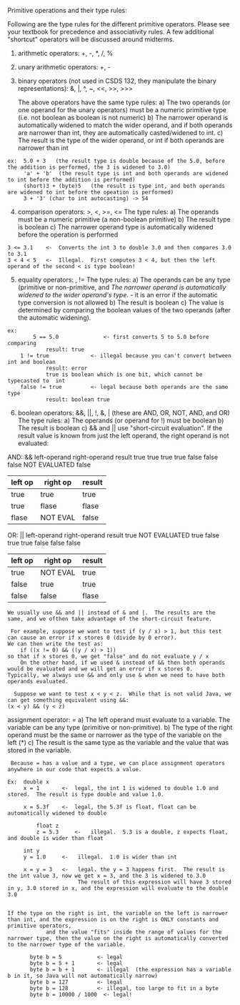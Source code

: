 Primitive operations and their type rules:

  Following are the type rules for the different primitive operators.  Please see your textbook for precedence and associativity rules.
  A few additional "shortcut" operators will be discussed around midterms.

  1) arithmetic operators:  +, -, *, /, %
  2) unary arithmetic operators:  +, -
  3) binary operators (not used in CSDS 132, they manipulate the binary representations): &, |, ^, ~, <<, >>, >>>

     The above operators have the same type rules:
       a) The two operands (or one operand for the unary operators) must be a numeric primitive type (i.e. not boolean as boolean is not numeric) 
       b) The narrower operand is automatically widened to match the wider operand, and if both operands are narrower than int, they are automatically casted/widened to int.
       c) The result is the type of the wider operand, or int if both operands are narrower than int

	ex:  5.0 + 3   (the result type is double because of the 5.0, before the addition is performed, the 3 is widened to 3.0)
	     'a' + 'b'  (the result type is int and both operands are widened to int before the addition is performed)
	     (short)3 + (byte)5   (the result is type int, and both operands are widened to int before the opeation is performed)
	     3 + '3' (char to int autocasting) -> 54

  4) comparison operators:  >, <, >=, <=
      The type rules:
        a) The operands must be a numeric primitive (a non-boolean primitive)
        b) The result type is boolean
        c) The narrower operand type is automatically widened before the operation is performed

	3 <= 3.1    <-  Converts the int 3 to double 3.0 and then compares 3.0 to 3.1
	3 < 4 < 5   <-  Illegal.  First computes 3 < 4, but then the left operand of the second < is type boolean!

  5) equality operators:  , !=
      The type rules:
	a) The operands can be any type (primitive or non-primitive, and *The narrower operand is automatically widened to the wider operand's type*.
            - it is an error if the automatic type conversion is not allowed 
        b) The result is boolean
	c) The value is determined by comparing the boolean values of the two operands (after the automatic widening).

	ex: 
            5 == 5.0			  <- first converts 5 to 5.0 before comparing
	            result: true
	    1 != true			  <- illegal because you can't convert between int and boolean
				result: error	
				true is boolean which is one bit, which cannot be typecasted to  int
		false != true		  <- legal because both operands are the same type
				result: boolean true

  6) boolean operators: &&, ||, !, &, |   (these are AND, OR, NOT, AND, and OR)
     The type rules:
	a) The operands (or operand for !) must be boolean
        b) The result is boolean
	c) && and || use "short-circuit evaluation".  If the result value is known from just the left operand, the right operand is not evaluated:

   AND: &&
      left-operand  right-operand     result
      true          true              true
      true          false             false
      false         NOT EVALUATED     false
  
| **left op** | **right op** | result |
| ---- | ---- | ---- |
| true | true | true |
| true | flase | flase |
| flase | NOT EVAL | false |

   OR: ||
      left-operand  right-operand     result
      true          NOT EVALUATED     true
      false         true              true
      false         false             false
  
| **left op** | **right op** | result |
| ---- | ---- | ---- |
| true | NOT EVAL | true |
| false | true | true |
| false | false | flase |

    We usually use && and || instead of & and |.  The results are the same, and we ofthen take advantage of the short-circuit feature.

     For example, suppose we want to test if (y / x) > 1, but this test can cause an error if x stores 0 (divide by 0 error).
	We can then write the test as:
		if ((x != 0) && ((y / x) > 1))
	so that if x stores 0, we get "false" and do not evaluate y / x
        On the other hand, if we used & instead of && then both operands would be evaluated and we will get an error if x stores 0.
	Typically, we always use && and only use & when we need to have both operands evaluated.

      Suppose we want to test x < y < z.  While that is not valid Java, we can get something equivalent using &&:
	(x < y) && (y < z)

  assignment operator:  =
     a) The left operand must evaluate to a variable.  The variable can be any type (primitive or non-primitive).
     b) The type of the right operand must be the same or narrower as the type of the variable on the left (*)
     c) The result is the same type as the variable and the value that was stored in the variable.

     Because = has a value and a type, we can place assignment operators anywhere in our code that expects a value.

	Ex:  double x
	     x = 1       <-  legal, the int 1 is widened to double 1.0 and stored.  The result is type double and value 1.0.

	     x = 5.3f    <-  legal, the 5.3f is float, float can be automatically widened to double

             float z
             z = 5.3     <-   illegal.  5.3 is a double, z expects float, and double is wider than float

	     int y
	     y = 1.0     <-   illegal.  1.0 is wider than int

	     x = y = 3   <-   legal. the y = 3 happens first.  The result is the int value 3, now we get x = 3, and the 3 is widened to 3.0
	                      The result of this expression will have 3 stored in y, 3.0 stored in x, and the expression will evaluate to the double 3.0
	

	If the type on the right is int, the variable on the left is narrower than int, and the expression is on the right is ONLY constants and primitive operators,
            	and the value "fits" inside the range of values for the narrower type, then the value on the right is automatically converted to the narrower type of the variable.

           byte b = 5           <- legal
           byte b = 5 + 1       <- legal
           byte b = b + 1       <- illegal  (the expression has a variable b in it, so Java will not automatically narrow)
           byte b = 127         <- legal
           byte b = 128         <- illegal, too large to fit in a byte
           byte b = 10000 / 1000  <- legal!
           

